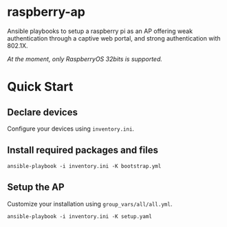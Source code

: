# raspberry-ap

Ansible playbooks to setup a raspberry pi as an AP offering weak authentication
through a captive web portal, and strong authentication with 802.1X.

*At the moment, only RaspberryOS 32bits is supported.*

# Quick Start

## Declare devices

Configure your devices using `inventory.ini`.


## Install required packages and files

```
ansible-playbook -i inventory.ini -K bootstrap.yml
```

## Setup the AP

Customize your installation using `group_vars/all/all.yml`.

```
ansible-playbook -i inventory.ini -K setup.yaml
```
